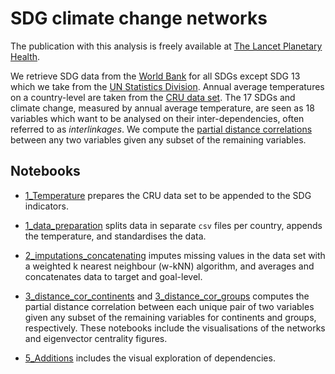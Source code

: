 # SDG climate change networks

The publication with this analysis is freely available at [The Lancet Planetary Health](https://www.thelancet.com/journals/lanplh/article/PIIS2542-5196(22)00070-5/fulltext).

We retrieve SDG data from the [World Bank](http://datatopics.worldbank.org/sdgs/) for all SDGs except SDG 13 which we take from the [UN Statistics Division](https://unstats.un.org/sdgs/indicators/database/). Annual average temperatures on a country-level are taken from the [CRU data set](https://crudata.uea.ac.uk/cru/data/hrg/cru_ts_4.04/crucy.2004161557.v4.04/countries/tmp/). The 17 SDGs and climate change, measured by annual average temperature, are seen as 18 variables which want to be analysed on their inter-dependencies, often referred to as *interlinkages*.
We compute the [partial distance correlations](https://projecteuclid.org/euclid.aos/1201012979) between any two variables given any subset of the remaining variables.


## Notebooks

- [1_Temperature](https://github.com/felix-laumann/SDG-dataset/blob/master/1_Temperature.ipynb) prepares the CRU data set to be appended to the SDG indicators. 

- [1_data_preparation](https://github.com/felix-laumann/SDG-dataset/blob/master/1_data_preparation.ipynb) splits data in separate `csv` files per country, appends the temperature, and standardises the data. 

- [2_imputations_concatenating](https://github.com/felix-laumann/SDG-dataset/blob/master/2_imputations_concatenating.ipynb) imputes missing values in the data set with a weighted k nearest neighbour (w-kNN) algorithm, and averages and concatenates data to target and goal-level.

- [3_distance_cor_continents](https://github.com/felix-laumann/SDG-dataset/blob/master/3_distance_cor_continents.ipynb) and [3_distance_cor_groups](https://github.com/felix-laumann/SDG-dataset/blob/master/3_distance_cor_groups.ipynb) computes the partial distance correlation between each unique pair of two variables given any subset of the remaining variables for continents and groups, respectively. These notebooks include the visualisations of the networks and eigenvector centrality figures.

- [5_Additions](https://github.com/felix-laumann/SDG-networks/blob/master/5_Additions.ipynb) includes the visual exploration of dependencies.
